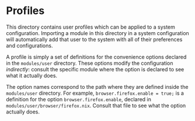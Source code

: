 # Profiles

This directory contains user profiles which can be applied to a system configuration.
Importing a module in this directory in a system configuration will automatically add that user to the system
with all of their preferences and configurations.

A profile is simply a set of definitions for the convenience options declared in the `modules/user` directory.
These options modify the configuration *indirectly*:
consult the specific module where the option is declared to see what it actually does.

The option names correspond to the path where they are defined inside the `modules/user` directory.
For example, `browser.firefox.enable = true;` is a definition for the option `browser.firefox.enable`, declared in `modules/user/browser/firefox.nix`.
Consult that file to see what the option actually does.
